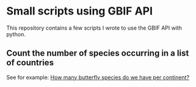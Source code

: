 # Small scripts using GBIF API

This repository contains a few scripts I wrote to use the GBIF API with python.

## Count the number of species occurring in a list of countries

See for example: [How many butterfly species do we have per continent?](https://github.com/ManonGros/Small-scripts-using-GBIF-API/blob/master/species_per_continent/species_per_continent.ipynb)
